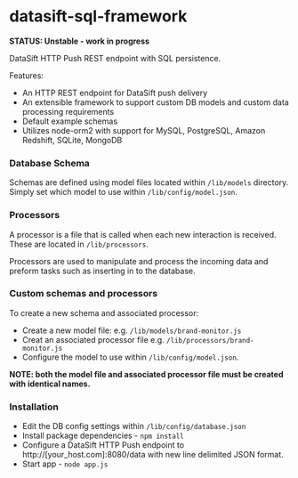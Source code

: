datasift-sql-framework
======================

**STATUS: Unstable - work in progress**

DataSift HTTP Push REST endpoint with SQL persistence. 

Features:
* An HTTP REST endpoint for DataSift push delivery
* An extensible framework to support custom DB models and custom data processing requirements
* Default example schemas
* Utilizes node-orm2 with support for MySQL, PostgreSQL, Amazon Redshift, SQLite, MongoDB

### Database Schema

Schemas are defined using model files located within <code>/lib/models</code> directory. Simply set which model to use within <code>/lib/config/model.json</code>.


### Processors

A processor is a file that is called when each new interaction is received. These are located in <code>/lib/processors</code>.

Processors are used to manipulate and process the incoming data and preform tasks such as inserting in to the database.


### Custom schemas and processors

To create a new schema and associated processor:

* Create a new model file: e.g. <code>/lib/models/brand-monitor.js</code>
* Creat an associated processor file e.g. <code>/lib/processors/brand-monitor.js</code>
* Configure the model to use within <code>/lib/config/model.json</code>.

**NOTE: both the model file and associated processor file must be created with identical names.**



### Installation
* Edit the DB config settings within <code>/lib/config/database.json</code>
* Install package dependencies - <code>npm install</code>
* Configure a DataSift HTTP Push endpoint to http://[your_host.com]:8080/data with new line delimited JSON format.
* Start app - <code>node app.js</code>